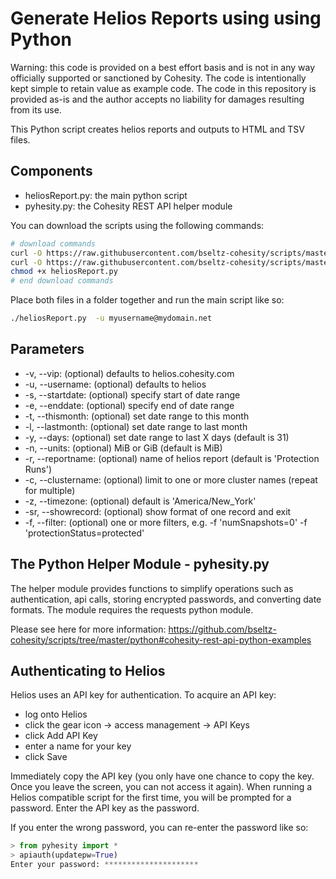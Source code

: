 # Generate Helios Reports using  using Python

Warning: this code is provided on a best effort basis and is not in any way officially supported or sanctioned by Cohesity. The code is intentionally kept simple to retain value as example code. The code in this repository is provided as-is and the author accepts no liability for damages resulting from its use.

This Python script creates helios reports and outputs to HTML and TSV files.

## Components

* heliosReport.py: the main python script
* pyhesity.py: the Cohesity REST API helper module

You can download the scripts using the following commands:

```bash
# download commands
curl -O https://raw.githubusercontent.com/bseltz-cohesity/scripts/master/reports/heliosV2/python/heliosReport/heliosReport.py
curl -O https://raw.githubusercontent.com/bseltz-cohesity/scripts/master/python/pyhesity.py
chmod +x heliosReport.py
# end download commands
```

Place both files in a folder together and run the main script like so:

```bash
./heliosReport.py  -u myusername@mydomain.net
```

## Parameters

* -v, --vip: (optional) defaults to helios.cohesity.com
* -u, --username: (optional) defaults to helios
* -s, --startdate: (optional) specify start of date range
* -e, --enddate: (optional) specify end of date range
* -t, --thismonth: (optional) set date range to this month
* -l, --lastmonth: (optional) set date range to last month
* -y, --days: (optional) set date range to last X days (default is 31)
* -n, --units: (optional) MiB or GiB (default is MiB)
* -r, --reportname: (optional) name of helios report (default is 'Protection Runs')
* -c, --clustername: (optional) limit to one or more cluster names (repeat for multiple)
* -z, --timezone: (optional) default is 'America/New_York'
* -sr, --showrecord: (optional) show format of one record and exit
* -f, --filter: (optional) one or more filters, e.g. -f 'numSnapshots=0' -f 'protectionStatus=protected'

## The Python Helper Module - pyhesity.py

The helper module provides functions to simplify operations such as authentication, api calls, storing encrypted passwords, and converting date formats. The module requires the requests python module.

Please see here for more information: <https://github.com/bseltz-cohesity/scripts/tree/master/python#cohesity-rest-api-python-examples>

## Authenticating to Helios

Helios uses an API key for authentication. To acquire an API key:

* log onto Helios
* click the gear icon -> access management -> API Keys
* click Add API Key
* enter a name for your key
* click Save

Immediately copy the API key (you only have one chance to copy the key. Once you leave the screen, you can not access it again). When running a Helios compatible script for the first time, you will be prompted for a password. Enter the API key as the password.

If you enter the wrong password, you can re-enter the password like so:

```python
> from pyhesity import *
> apiauth(updatepw=True)
Enter your password: *********************
```
